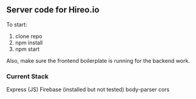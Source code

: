 ## Server code for Hireo.io

To start:

1. clone repo
2. npm install
3. npm start

Also, make sure the frontend boilerplate is running for the backend work.

### Current Stack

Express (JS)
Firebase (installed but not tested)
body-parser
cors
